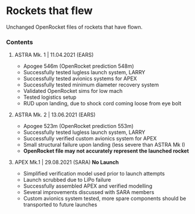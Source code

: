 
# Rockets that flew
Unchanged OpenRocket files of rockets that have flown.

### Contents
1) ASTRA Mk. 1 |  11.04.2021 (EARS)
    - Apogee 546m (OpenRocket prediction 548m)
    - Successfully tested lugless launch system, LARRY
    - Successfully tested avionics systems for APEX
    - Successfully tested minimum diameter recovery system
    - Validated OpenRocket sims for low mach
    - Tested logistics setup
    - RUD upon landing, due to shock cord coming loose from eye bolt
    
2) ASTRA Mk. 2 | 13.06.2021 (EARS)
    - Apogee 523m (OpenRocket prediction 553m)
    - Successfully tested lugless launch system, LARRY
    - Successfully verified custom avionics system for APEX
    - Small structural failure upon landing (less severe than ASTRA Mk I)
    - **OpenRocket file may not accurately represent the launched rocket**
    
3) APEX Mk.1 | 29.08.2021 (SARA) **No Launch**
    - Simplified verification model used prior to launch attempts
    - Launch scrubbed due to LiPo failure
    - Successfully assembled APEX and verified modelling
    - Several improvements discussed with SARA members
    - Custom avionics system tested, more spare components should be transported to future launches
